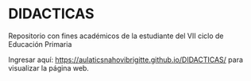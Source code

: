 # DIDACTICAS
Repositorio con fines académicos de la estudiante del VII ciclo de Educación Primaria

Ingresar aquí: https://aulaticsnahovibrigitte.github.io/DIDACTICAS/ para visualizar la página web.
